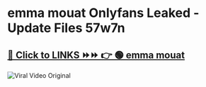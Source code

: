 
 # emma mouat Onlyfans Leaked - Update Files 57w7n

## <h2><a href="https://clipsfans.com/emma_mouat&ref=git">🔗 Click to LINKS ⏩⏩ 👉 🟢 emma mouat </a></h2>

<a href="https://clipsfans.com/emma_mouat&ref=git" rel="nofollow" data-target="animated-image.originalLink"><img src="https://i.ibb.co.com/xMMVF88/686577567.gif" alt="Viral Video Original" style="max-width: 100%; display: inline-block;" data-target="animated-image.originalImage"></a>

